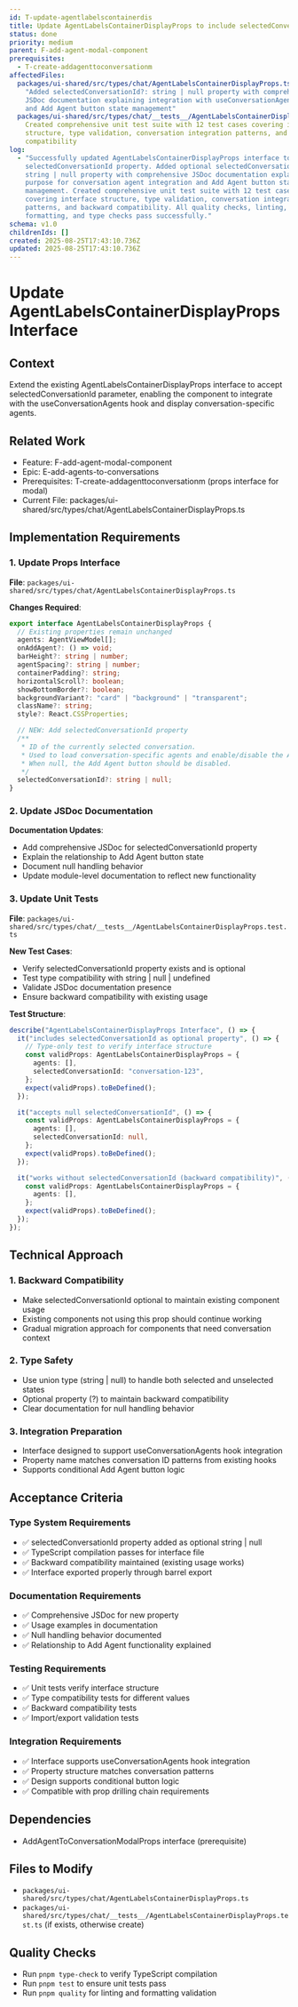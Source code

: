 ```yaml
---
id: T-update-agentlabelscontainerdis
title: Update AgentLabelsContainerDisplayProps to include selectedConversationId
status: done
priority: medium
parent: F-add-agent-modal-component
prerequisites:
  - T-create-addagenttoconversationm
affectedFiles:
  packages/ui-shared/src/types/chat/AgentLabelsContainerDisplayProps.ts:
    "Added selectedConversationId?: string | null property with comprehensive
    JSDoc documentation explaining integration with useConversationAgents hook
    and Add Agent button state management"
  packages/ui-shared/src/types/chat/__tests__/AgentLabelsContainerDisplayProps.test.ts:
    Created comprehensive unit test suite with 12 test cases covering interface
    structure, type validation, conversation integration patterns, and backward
    compatibility
log:
  - "Successfully updated AgentLabelsContainerDisplayProps interface to include
    selectedConversationId property. Added optional selectedConversationId?:
    string | null property with comprehensive JSDoc documentation explaining its
    purpose for conversation agent integration and Add Agent button state
    management. Created comprehensive unit test suite with 12 test cases
    covering interface structure, type validation, conversation integration
    patterns, and backward compatibility. All quality checks, linting,
    formatting, and type checks pass successfully."
schema: v1.0
childrenIds: []
created: 2025-08-25T17:43:10.736Z
updated: 2025-08-25T17:43:10.736Z
---
```


# Update AgentLabelsContainerDisplayProps Interface

## Context

Extend the existing AgentLabelsContainerDisplayProps interface to accept selectedConversationId parameter, enabling the component to integrate with the useConversationAgents hook and display conversation-specific agents.

## Related Work

- Feature: F-add-agent-modal-component
- Epic: E-add-agents-to-conversations
- Prerequisites: T-create-addagenttoconversationm (props interface for modal)
- Current File: packages/ui-shared/src/types/chat/AgentLabelsContainerDisplayProps.ts

## Implementation Requirements

### 1. Update Props Interface

**File**: `packages/ui-shared/src/types/chat/AgentLabelsContainerDisplayProps.ts`

**Changes Required**:

```typescript
export interface AgentLabelsContainerDisplayProps {
  // Existing properties remain unchanged
  agents: AgentViewModel[];
  onAddAgent?: () => void;
  barHeight?: string | number;
  agentSpacing?: string | number;
  containerPadding?: string;
  horizontalScroll?: boolean;
  showBottomBorder?: boolean;
  backgroundVariant?: "card" | "background" | "transparent";
  className?: string;
  style?: React.CSSProperties;

  // NEW: Add selectedConversationId property
  /**
   * ID of the currently selected conversation.
   * Used to load conversation-specific agents and enable/disable the Add Agent button.
   * When null, the Add Agent button should be disabled.
   */
  selectedConversationId?: string | null;
}
```

### 2. Update JSDoc Documentation

**Documentation Updates**:

- Add comprehensive JSDoc for selectedConversationId property
- Explain the relationship to Add Agent button state
- Document null handling behavior
- Update module-level documentation to reflect new functionality

### 3. Update Unit Tests

**File**: `packages/ui-shared/src/types/chat/__tests__/AgentLabelsContainerDisplayProps.test.ts`

**New Test Cases**:

- Verify selectedConversationId property exists and is optional
- Test type compatibility with string | null | undefined
- Validate JSDoc documentation presence
- Ensure backward compatibility with existing usage

**Test Structure**:

```typescript
describe("AgentLabelsContainerDisplayProps Interface", () => {
  it("includes selectedConversationId as optional property", () => {
    // Type-only test to verify interface structure
    const validProps: AgentLabelsContainerDisplayProps = {
      agents: [],
      selectedConversationId: "conversation-123",
    };
    expect(validProps).toBeDefined();
  });

  it("accepts null selectedConversationId", () => {
    const validProps: AgentLabelsContainerDisplayProps = {
      agents: [],
      selectedConversationId: null,
    };
    expect(validProps).toBeDefined();
  });

  it("works without selectedConversationId (backward compatibility)", () => {
    const validProps: AgentLabelsContainerDisplayProps = {
      agents: [],
    };
    expect(validProps).toBeDefined();
  });
});
```

## Technical Approach

### 1. Backward Compatibility

- Make selectedConversationId optional to maintain existing component usage
- Existing components not using this prop should continue working
- Gradual migration approach for components that need conversation context

### 2. Type Safety

- Use union type (string | null) to handle both selected and unselected states
- Optional property (?) to maintain backward compatibility
- Clear documentation for null handling behavior

### 3. Integration Preparation

- Interface designed to support useConversationAgents hook integration
- Property name matches conversation ID patterns from existing hooks
- Supports conditional Add Agent button logic

## Acceptance Criteria

### Type System Requirements

- ✅ selectedConversationId property added as optional string | null
- ✅ TypeScript compilation passes for interface file
- ✅ Backward compatibility maintained (existing usage works)
- ✅ Interface exported properly through barrel export

### Documentation Requirements

- ✅ Comprehensive JSDoc for new property
- ✅ Usage examples in documentation
- ✅ Null handling behavior documented
- ✅ Relationship to Add Agent functionality explained

### Testing Requirements

- ✅ Unit tests verify interface structure
- ✅ Type compatibility tests for different values
- ✅ Backward compatibility tests
- ✅ Import/export validation tests

### Integration Requirements

- ✅ Interface supports useConversationAgents hook integration
- ✅ Property structure matches conversation patterns
- ✅ Design supports conditional button logic
- ✅ Compatible with prop drilling chain requirements

## Dependencies

- AddAgentToConversationModalProps interface (prerequisite)

## Files to Modify

- `packages/ui-shared/src/types/chat/AgentLabelsContainerDisplayProps.ts`
- `packages/ui-shared/src/types/chat/__tests__/AgentLabelsContainerDisplayProps.test.ts` (if exists, otherwise create)

## Quality Checks

- Run `pnpm type-check` to verify TypeScript compilation
- Run `pnpm test` to ensure unit tests pass
- Run `pnpm quality` for linting and formatting validation
